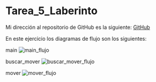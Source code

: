 # Tarea_5_Laberinto

Mi dirección al repositorio de GitHub es la siguiente: 
[GitHub](https://github.com/migueliiin/Tarea_5_Laberinto.git)

En este ejercicio los diagramas de flujo son los siguientes:

main
![main_flujo](https://user-images.githubusercontent.com/91721552/145256860-f25a63fe-a804-427f-a70e-802f972c2fa5.png)

buscar_mover
![buscar_mover_flujo](https://user-images.githubusercontent.com/91721552/145256935-2e19fa06-eca7-4d78-b22f-ab4f5bd1f8f6.png)

mover
![mover_flujo](https://user-images.githubusercontent.com/91721552/145256970-32367f3b-5c13-4b3b-a2c1-97f1f92c84da.png)